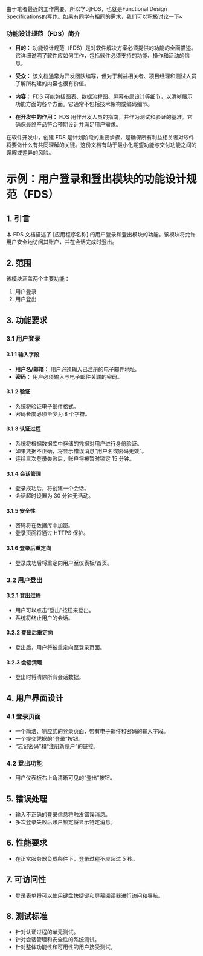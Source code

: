 由于笔者最近的工作需要，所以学习FDS，也就是Functional Design Specifications的写作。如果有同学有相同的需求，我们可以积极讨论一下~


### 功能设计规范（FDS）简介

- **目的：** 功能设计规范（FDS）是对软件解决方案必须提供的功能的全面描述。它详细说明了软件应如何工作，包括软件必须支持的功能、操作和活动的信息。

- **受众：** 该文档通常为开发团队编写，但对于利益相关者、项目经理和测试人员了解所构建的内容也很有价值。

- **内容：** FDS 可能包括图表、数据流程图、屏幕布局设计等细节，以清晰展示功能方面的各个方面。它通常不包括技术架构或编码细节。

- **在开发中的作用：** FDS 用作开发人员的指南，并作为测试和验证的基准。它确保最终产品符合预期设计并满足用户需求。

在软件开发中，创建 FDS 是计划阶段的重要步骤，是确保所有利益相关者对软件将要做什么有共同理解的关键。这份文档有助于最小化期望功能与交付功能之间的误解或差异的风险。


# 示例：用户登录和登出模块的功能设计规范（FDS）

## 1. 引言

本 FDS 文档描述了 [应用程序名称] 的用户登录和登出模块的功能。该模块将允许用户安全地访问其账户，并在会话完成时登出。

## 2. 范围

该模块涵盖两个主要功能：
1. 用户登录
2. 用户登出

## 3. 功能要求

### 3.1 用户登录

#### 3.1.1 输入字段
- **用户名/邮箱：** 用户必须输入已注册的电子邮件地址。
- **密码：** 用户必须输入与电子邮件关联的密码。

#### 3.1.2 验证
- 系统将验证电子邮件格式。
- 密码长度必须至少为 8 个字符。

#### 3.1.3 认证过程
- 系统将根据数据库中存储的凭据对用户进行身份验证。
- 如果凭据不正确，将显示错误消息“用户名或密码无效”。
- 连续三次登录失败后，账户将被暂时锁定 15 分钟。

#### 3.1.4 会话管理
- 登录成功后，将创建一个会话。
- 会话超时设置为 30 分钟无活动。

#### 3.1.5 安全性
- 密码将在数据库中加密。
- 登录页面将通过 HTTPS 保护。

#### 3.1.6 登录后重定向
- 登录成功后将重定向用户至仪表板/首页。

### 3.2 用户登出

#### 3.2.1 登出过程
- 用户可以点击“登出”按钮来登出。
- 系统将终止用户的会话。

#### 3.2.2 登出后重定向
- 登出后，用户将被重定向至登录页面。

#### 3.2.3 会话清理
- 登出时将清除所有会话数据。

## 4. 用户界面设计

### 4.1 登录页面
- 一个简洁、响应式的登录页面，带有电子邮件和密码的输入字段。
- 一个提交凭据的“登录”按钮。
- “忘记密码”和“注册新账户”的链接。

### 4.2 登出功能
- 用户仪表板右上角清晰可见的“登出”按钮。

## 5. 错误处理

- 输入不正确的登录信息将触发错误消息。
- 多次登录失败后账户锁定将显示特定消息。

## 6. 性能要求

- 在正常服务器负载条件下，登录过程不应超过 5 秒。

## 7. 可访问性

- 登录表单将可以使用键盘快捷键和屏幕阅读器进行访问和导航。

## 8. 测试标准

- 针对认证过程的单元测试。
- 针对会话管理和安全性的系统测试。
- 针对整体功能性和可用性的用户接受测试。